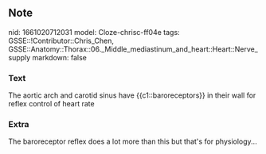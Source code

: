 ## Note
nid: 1661020712031
model: Cloze-chrisc-ff04e
tags: GSSE::!Contributor::Chris_Chen, GSSE::Anatomy::Thorax::06._Middle_mediastinum_and_heart::Heart::Nerve_supply
markdown: false

### Text
<div class='toggle'>
  The aortic arch and carotid sinus have {{c1::baroreceptors}} in
  their wall for reflex control of heart rate
</div>

### Extra
<p id="851ed9c0-a3a9-4993-9356-69ca36633d61" class="">The
baroreceptor reflex does a lot more than this but that's for
physiology...
